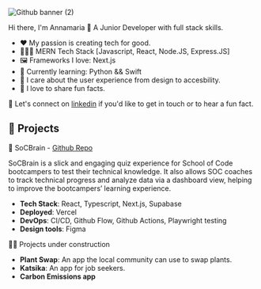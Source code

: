 
![Github banner (2)](https://github.com/annamariakou/annamariakou/assets/110191105/3c70e020-d8a2-4928-b55e-de45ca2c985b)


Hi there, I'm Annamaria 👋 A Junior Developer with full stack skills. 

- ❤️ My passion is creating tech for good. 
- 👩🏻‍💻 MERN Tech Stack [Javascript, React, Node.JS, Express.JS]
- 🖼️ Frameworks I love: Next.js 
- 📝 Currently learning: Python && Swift
- 🎨 I care about the user experience from design to accesbility.
- 🐧 I love to share fun facts.

📲 Let's connect on [linkedin](https://www.linkedin.com/in/annamariakou/) if you'd like to get in touch or to hear a fun fact. 

## 🚀 Projects 

🧠 SoCBrain - [Github Repo](https://github.com/SchoolOfCode/bc16-final-projects-team_algorhythm)

SoCBrain is a slick and engaging quiz experience for School of Code bootcampers to test their technical knowledge. It also allows SOC coaches to track technical progress and analyze data via a dashboard view, helping to improve the bootcampers’ learning experience.

- **Tech Stack**: React, Typescript, Next.js, Supabase
- **Deployed**: Vercel
- **DevOps**: CI/CD, Github Flow, Github Actions, Playwright testing
- **Design tools**: Figma

👩‍🍳 Projects under construction 

- **Plant Swap**: An app the local community can use to swap plants.
- **Katsika**: An app for job seekers. 
- **Carbon Emissions app**

<!--
**annamariakou/annamariakou** is a ✨ _special_ ✨ repository because its!
 `README.md` (this file) appears on your GitHub profile.

Here are some ideas to get you started:

- 🔭 I’m currently working on ...
- 🌱 I’m currently learning ...
- 👯 I’m looking to collaborate on ...
- 🤔 I’m looking for help with ...
- 💬 Ask me about ...
- 📫 How to reach me: ...
- 😄 Pronouns: ...
- ⚡ Fun fact: ...
-->
